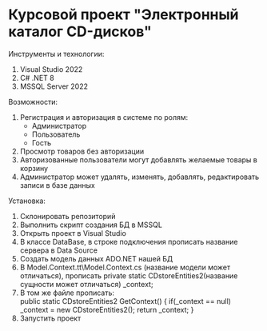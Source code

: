 # Курсовой проект "Электронный каталог CD-дисков"

Инструменты и технологии:
1. Visual Studio 2022
2. C# .NET 8
3. MSSQL Server 2022

Возможности:
1. Регистрация и авторизация в системе по ролям:
   * Администратор
   * Пользователь
   * Гость
2. Просмотр товаров без авторизации
3. Авторизованные пользователи могут добавлять желаемые товары в корзину
4. Администратор может удалять, изменять, добавлять, редактировать записи в базе данных

Установка:
1. Склонировать репозиторий
2. Выполнить скрипт создания БД в MSSQL
3. Открыть проект в Visual Studio
4. В классе DataBase, в строке подключения прописать название сервера в Data Source 
5. Создать модель данных ADO.NET нашей БД
6. В Model.Context.tt\Model.Context.cs (название модели может отличаться), прописать private static CDstoreEntities2(название сущности может отличаться) _context;
7. В том же файле прописать:  
public static CDstoreEntities2 GetContext()
{
    if(_context == null)
        _context = new CDstoreEntities2();
    return _context;
}
8. Запустить проект
